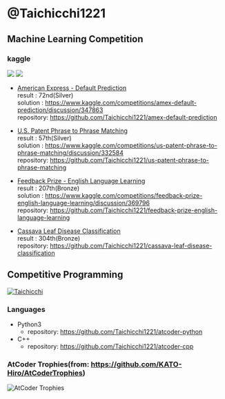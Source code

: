# @Taichicchi1221

## Machine Learning Competition
### kaggle
![](./kaggle-badges/CompetitionsRank/plastic-black.svg)
![](./kaggle-plates/Competitions/white.svg)

- [American Express - Default Prediction](https://www.kaggle.com/competitions/amex-default-prediction)<br>
  result    : 72nd(Silver)<br>
  solution  : https://www.kaggle.com/competitions/amex-default-prediction/discussion/347863<br>
  repository: https://github.com/Taichicchi1221/amex-default-prediction

- [U.S. Patent Phrase to Phrase Matching](https://www.kaggle.com/competitions/us-patent-phrase-to-phrase-matching)<br>
  result    : 57th(Silver)<br>
  solution  : https://www.kaggle.com/competitions/us-patent-phrase-to-phrase-matching/discussion/332584<br>
  repository: https://github.com/Taichicchi1221/us-patent-phrase-to-phrase-matching
 
- [Feedback Prize - English Language Learning](https://www.kaggle.com/competitions/feedback-prize-english-language-learning)<br>
  result    : 207th(Bronze)<br>
  solution  : https://www.kaggle.com/competitions/feedback-prize-english-language-learning/discussion/369796<br>
  repository: https://github.com/Taichicchi1221/feedback-prize-english-language-learning

- [Cassava Leaf Disease Classification](https://www.kaggle.com/competitions/cassava-leaf-disease-classification)<br>
  result    : 304th(Bronze)<br>
  repository: https://github.com/Taichicchi1221/cassava-leaf-disease-classification

## Competitive Programming
[![Taichicchi](https://img.shields.io/endpoint?url=https%3A%2F%2Fatcoder-badges.now.sh%2Fapi%2Fatcoder%2Fjson%2FTaichicchi)](https://atcoder.jp/users/Taichicchi)

### Languages
- Python3
  - repository: https://github.com/Taichicchi1221/atcoder-python
- C++
  - repository: https://github.com/Taichicchi1221/atcoder-cpp



### AtCoder Trophies(from: https://github.com/KATO-Hiro/AtCoderTrophies)<br>
![AtCoder Trophies](https://atcoder-trophies.vercel.app/api/v1/atcoder?username=Taichicchi&theme=monokai)


##
